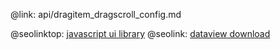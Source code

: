 @link: api/dragitem_dragscroll_config.md

@seolinktop: [javascript ui library](https://webix.com)
@seolink: [dataview download](https://webix.com/widget/dataview/)